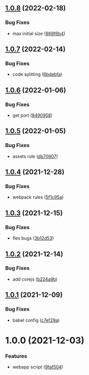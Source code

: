 ## [1.0.8](https://github.com/akijoey/webapp/compare/v1.0.7...v1.0.8) (2022-02-18)


### Bug Fixes

* max initial size ([869f6b4](https://github.com/akijoey/webapp/commit/869f6b44a7a60a6ef7102f896cd95fb5087ccb81))

## [1.0.7](https://github.com/akijoey/webapp/compare/v1.0.6...v1.0.7) (2022-02-14)


### Bug Fixes

* code splitting ([6bdebfa](https://github.com/akijoey/webapp/commit/6bdebfaedc298e16af419ec5795a6ce7ef1419f1))

## [1.0.6](https://github.com/akijoey/webapp/compare/v1.0.5...v1.0.6) (2022-01-06)


### Bug Fixes

* get port ([8490958](https://github.com/akijoey/webapp/commit/8490958c31cf7f86826a414d5186df10bd5426be))

## [1.0.5](https://github.com/akijoey/webapp/compare/v1.0.4...v1.0.5) (2022-01-05)


### Bug Fixes

* assets rule ([db70907](https://github.com/akijoey/webapp/commit/db7090712d9f11757abbca2e9a87a9d49127c5a0))

## [1.0.4](https://github.com/akijoey/webapp/compare/v1.0.3...v1.0.4) (2021-12-28)


### Bug Fixes

* webpack rules ([5f1c95a](https://github.com/akijoey/webapp/commit/5f1c95ad56c4debf5dc0b33b6f0b702d721d5f51))

## [1.0.3](https://github.com/akijoey/webapp/compare/v1.0.2...v1.0.3) (2021-12-15)


### Bug Fixes

* flex bugs ([3b12d53](https://github.com/akijoey/webapp/commit/3b12d53b942b946495277d914b3bd4c50c964776))

## [1.0.2](https://github.com/akijoey/webapp/compare/v1.0.1...v1.0.2) (2021-12-14)


### Bug Fixes

* add corejs ([b224a9b](https://github.com/akijoey/webapp/commit/b224a9bec08ad98476201c5ea2e4ac3d2e20659d))

## [1.0.1](https://github.com/akijoey/webapp/compare/v1.0.0...v1.0.1) (2021-12-09)


### Bug Fixes

* babel config ([c7ef29a](https://github.com/akijoey/webapp/commit/c7ef29a507e1ac2e4da4e8ba2bd67ecaec7eff2c))

# 1.0.0 (2021-12-03)


### Features

* webapp script ([9faf504](https://github.com/akijoey/webapp/commit/9faf504f9b3d3f4137a3710a3cbb00be28849de6))
